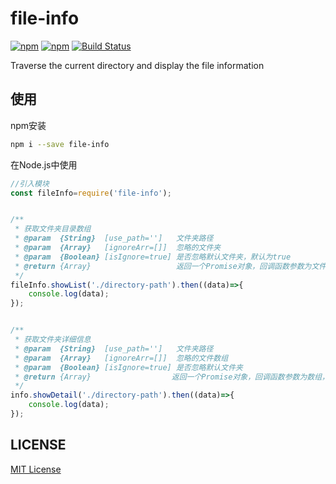 # file-info
[![npm](https://img.shields.io/npm/v/npm.svg)](https://www.npmjs.com/package/file-info)   [![npm](https://img.shields.io/npm/l/express.svg)](https://github.com/Niefee/file-info/blob/master/LICENSE) [![Build Status](https://travis-ci.org/Niefee/file-info.svg?branch=master)](https://travis-ci.org/Niefee/file-info)

Traverse the current directory and display the file information

## 使用

npm安装

```bash
npm i --save file-info
```

在Node.js中使用

```js
//引入模块
const fileInfo=require('file-info');


/**
 * 获取文件夹目录数组
 * @param  {String}  [use_path='']   文件夹路径
 * @param  {Array}   [ignoreArr=[]]  忽略的文件夹
 * @param  {Boolean} [isIgnore=true] 是否忽略默认文件夹，默认为true
 * @return {Array}                   返回一个Promise对象，回调函数参数为文件夹数组
 */
fileInfo.showList('./directory-path').then((data)=>{
    console.log(data);
});


/**
 * 获取文件夹详细信息
 * @param  {String}  [use_path='']   文件夹路径
 * @param  {Array}   [ignoreArr=[]]  忽略的文件数组
 * @param  {Boolean} [isIgnore=true] 是否忽略默认文件夹
 * @return {Array}                  返回一个Promise对象，回调函数参数为数组，包括所有文件总行数、总中文字数、总英文字数、总标点符号数以及文件总大小(totalLine、chineseNum、endlishNum、sizeNum)
 */
info.showDetail('./directory-path').then((data)=>{
    console.log(data);
});
```

## LICENSE

[MIT License](LICENSE)
